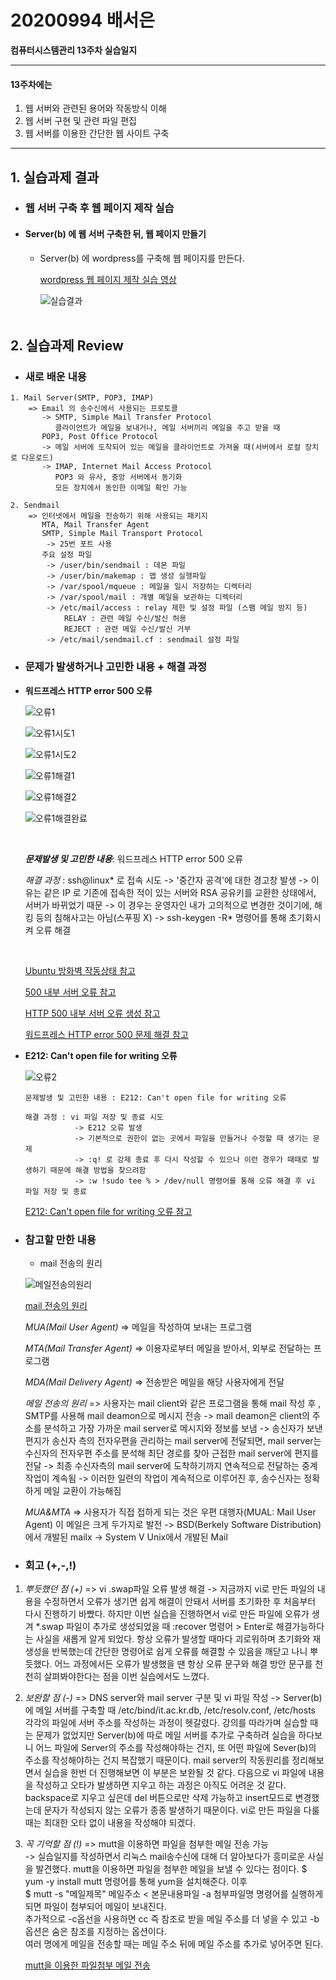# 20200994 배서은
**컴퓨터시스템관리 13주차 실습일지**

---
#### 13주차에는 
1. 웹 서버와 관련된 용어와 작동방식 이해
2. 웹 서버 구현 및 관련 파일 편집
3. 웹 서버를 이용한 간단한 웹 사이트 구축
---

## 1. 실습과제 결과

* ### **웹 서버 구축 후 웹 페이지 제작 실습**
  
* #### **Server(b) 에 웹 서버 구축한 뒤, 웹 페이지 만들기** <br>
    
  * Server(b) 에 wordpress를 구축해 웹 페이지를 만든다.
    <br>

    [wordpress 웹 페이지 제작 실습 영상](https://baedevelog.tistory.com/10)
    <br>
     
     ![실습결과](https://user-images.githubusercontent.com/77660379/119253310-94050e00-bbeb-11eb-945b-3473cbdf781d.JPG)
    <br><br>

## 2. 실습과제 Review

* ### **새로 배운 내용**

```
1. Mail Server(SMTP, POP3, IMAP)
    => Email 의 송수신에서 사용되는 프로토콜
       -> SMTP, Simple Mail Transfer Protocol
          클라이언트가 메일을 보내거나, 메일 서버끼리 메일을 주고 받을 때
       POP3, Post Office Protocol
       -> 메일 서버에 도착되어 있는 메일을 클라이언트로 가져올 때(서버에서 로컬 장치로 다운로드)
       -> IMAP, Internet Mail Access Protocol
          POP3 와 유사, 중앙 서버에서 동기화
          모든 장치에서 동인한 이메일 확인 가능

2. Sendmail
    => 인터넷에서 메일을 전송하기 위해 사용되는 패키지
       MTA, Mail Transfer Agent
       SMTP, Simple Mail Transport Protocol
        -> 25번 포트 사용
       주요 설정 파일
        -> /user/bin/sendmail : 데몬 파일
        -> /user/bin/makemap : 맵 생성 실헹파일
        -> /var/spool/mqueue : 메일을 일시 저장하는 디렉터리
        -> /var/spool/mail : 개별 메일을 보관하는 디렉터리
        -> /etc/mail/access : relay 제한 및 설정 파일 (스팸 메일 방지 등)
            RELAY : 관련 메일 수신/발신 허용
            REJECT : 관련 메일 수신/발신 거부
        -> /etc/mail/sendmail.cf : sendmail 설정 파일
```

* ### **문제가 발생하거나 고민한 내용 + 해결 과정**

- **워드프레스 HTTP error 500 오류**

    ![오류1](https://user-images.githubusercontent.com/77660379/119448473-5a0f4580-bd6c-11eb-85b0-1f17e7cee39f.JPG)

    ![오류1시도1](https://user-images.githubusercontent.com/77660379/119448479-5c719f80-bd6c-11eb-8f51-82abb7ee4194.JPG)

    ![오류1시도2](https://user-images.githubusercontent.com/77660379/119448481-5d0a3600-bd6c-11eb-9bbb-b5b7999461d8.JPG)

    ![오류1해결1](https://user-images.githubusercontent.com/77660379/119448482-5d0a3600-bd6c-11eb-89ae-1d3affce4421.JPG)

    ![오류1해결2](https://user-images.githubusercontent.com/77660379/119448483-5da2cc80-bd6c-11eb-8c82-30109540064b.JPG)

    ![오류1해결완료](https://user-images.githubusercontent.com/77660379/119448485-5e3b6300-bd6c-11eb-8def-63d45cf905d5.JPG)

    <br>

    ***문제발생 및 고민한 내용***: 워드프레스 HTTP error 500 오류

    *해결 과정* : ssh@linux* 로 접속 시도
             -> '중간자 공격'에 대한 경고창 발생
             -> 이유는 같은 IP 로 기존에 접속한 적이 있는 서버와 RSA 공유키를 교환한 상태에서, 서버가 바뀌었기 때문
             -> 이 경우는 운영자인 내가 고의적으로 변경한 것이기에, 해킹 등의 침해사고는 아님(스푸핑 X)
             -> ssh-keygen -R* 명령어를 통해 초기화시켜 오류 해결
    
    <br>

    [Ubuntu 방화벽 작동상태 참고](http://blog.plura.io/?p=4580)

    [500 내부 서버 오류 참고](https://kor.go-travels.com/34459-500-internal-server-error-explained-2622938-8098952)

    [HTTP 500 내부 서버 오류 생성 참고](https://www.psychz.net/client/question/ko/http-500-internal-server-error.html2)

    [워드프레스 HTTP error 500 문제 해결 참고](https://congjang.com/entry/%EC%9B%8C%EB%93%9C%ED%94%84%EB%A0%88%EC%8A%A4-HTTP-error-500%EB%AC%B8%EC%A0%9C-%ED%95%B4%EA%B2%B0)

- **E212: Can't open file for writing 오류**

    ![오류2](https://user-images.githubusercontent.com/77660379/119253735-8f415980-bbed-11eb-8eca-e9b4353cb815.JPG)

    ```
    문제발생 및 고민한 내용 : E212: Can't open file for writing 오류

    해결 과정 : vi 파일 저장 및 종료 시도
               -> E212 오류 발생
               -> 기본적으로 권한이 없는 곳에서 파일을 만들거나 수정할 때 생기는 문제
               -> :q! 로 강제 종료 후 다시 작성할 수 있으나 이런 경우가 때때로 발생하기 때문에 해결 방법을 찾으려함
               -> :w !sudo tee % > /dev/null 명령어를 통해 오류 해결 후 vi 파일 저장 및 종료
    ````
    [E212: Can't open file for writing 오류 참고](https://noosphere.tistory.com/81)


* ### **참고할 만한 내용**

  * mail 전송의 원리
   
   ![메일전송의원리](https://user-images.githubusercontent.com/77660379/119254313-93bb4180-bbf0-11eb-90c7-28e2e45fc3a7.JPG)
   
    [mail 전송의 원리](https://unabated.tistory.com/entry/mail-%EC%A0%84%EC%86%A1%EC%9D%98-%EC%9B%90%EB%A6%AC)
   
    *MUA(Mail User Agent)*
    => 메일을 작성하여 보내는 프로그램

    *MTA(Mail Transfer Agent)*
    => 이용자로부터 메일을 받아서, 외부로 전달하는 프로그램

    *MDA(Mail Delivery Agent)*
    => 전송받은 메일을 해당 사용자에게 전달

    *메일 전송의 원리*
    => 사용자는 mail client와 같은 프로그램을 통해 mail 작성 후 , SMTP를 사용해 mail deamon으로 메시지 전송
       -> mail deamon은 client의 주소를 분석하고 가장 가까운 mail server로 메시지와 정보를 보냄
       -> 송신자가 보낸 편지가 송신자 측의 전자우편을 관리하는 mail server에 전달되면, mail server는 수신자의 전자우편 주소를 분석해 최단 경로를 찾아 근접한 mail server에 편지를 전달
       -> 최종 수신자측의 mail server에 도착하기까지 연속적으로 전달하는 중계작업이 계속됨
       -> 이러한 일련의 작업이 계속적으로 이루어진 후, 송수신자는 정확하게 메일 교환이 가능해짐

   *MUA&MTA*
    => 사용자가 직접 접하게 되는 것은 우편 대행자(MUAL: Mail User Agent)
       이 메일은 크게 두가지로 발전
        -> BSD(Berkely Software Distribution)에서 개발된 mailx
        -> System V Unix에서 개발된 Mail

* ### **회고 (+,-,!)**

1. *뿌듯했던 점 (+)*
    => vi .swap파일 오류 발생 해결
          -> 지금까지 vi로 만든 파일의 내용을 수정하면서 오류가 생기면 쉽게 해결이 안돼서 서버를 초기화한 후 처음부터 다시 진행하기 바빴다. 하지만 이번 실습을 진행하면서 vi로 만든 파일에 오류가 생겨 *.swap 파일이 추가로 생성되었을 때 :recover 명령어 > Enter로 해결가능하다는 사실을 새롭게 알게 되었다. 항상 오류가 발생할 때마다 괴로워하며 초기화와 재생성을 반복했는데 간단한 명령어로 쉽게 오류를 해결할 수 있음을 깨닫고 나니 뿌듯했다. 어느 과정에서든 오류가 발생했을 땐 항상 오류 문구와 해결 방안 문구를 천천히 살펴봐야한다는 점을 이번 실습에서도 느꼈다.<br>
       
2. *보완할 점 (-)*
    => DNS server와 mail server 구분 및 vi 파일 작성
      -> Server(b)에 메일 서버를 구축할 때 /etc/bind/it.ac.kr.db, /etc/resolv.conf, /etc/hosts 각각의 파일에 서버 주소를 작성하는 과정이 헷갈렸다. 강의를 따라가며 실습할 때는 문제가 없었지만 Server(b)에 따로 메일 서버를 추가로 구축하려 실습을 하다보니 어느 파일에 Server의 주소를 작성해야하는 건지, 또 어떤 파일에 Sever(b)의 주소를 작성해야하는 건지 복잡했기 때문이다. mail server의 작동원리를 정리해보면서 실습을 한번 더 진행해보면 이 부분은 보완될 것 같다. 다음으로 vi 파일에 내용을 작성하고 오타가 발생하면 지우고 하는 과정은 아직도 어려운 것 같다. backspace로 지우고 싶은데 del 버튼으로만 삭제 가능하고 insert모드로 변경했는데 문자가 작성되지 않는 오류가 종종 발생하기 때문이다. vi로 만든 파일을 다룰 때는 최대한 오타 없이 내용을 작성해야 되겠다.<br>
 
3. *꼭 기억할 점 (!)* 
    => mutt을 이용하면 파일을 첨부한 메일 전송 가능 <br>
         -> 실습일지를 작성하면서 리눅스 mail송수신에 대해 더 알아보다가 흥미로운 사실을 발견했다. mutt을 이용하면 파일을 첨부한 메일을 보낼 수 있다는 점이다.
         $ yum -y install mutt 명령어를 통해 yum을 설치해준다. 이후 <br>
         $ mutt -s "메일제목" 메일주소 < 본문내용파일 -a 첨부파일명 명령어를 실행하게 되면 파일이 첨부되어 메일이 보내진다. <br>
         추가적으로 -c옵선을 사용하면 cc 즉 참조로 받을 메일 주소를 더 넣을 수 있고 -b 옵션은 숨은 참조를 지정하는 옵션이다. <br> 여러 명에게 메일을 전송할 때는 메일 주소 뒤에 메일 주소를 추가로 넣어주면 된다.

    [mutt을 이용한 파일첨부 메일 전송](http://blog.naver.com/PostView.nhn?blogId=mrkaze&logNo=220989047552)